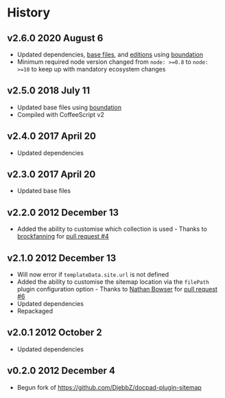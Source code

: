 # History

## v2.6.0 2020 August 6

-   Updated dependencies, [base files](https://github.com/bevry/base), and [editions](https://editions.bevry.me) using [boundation](https://github.com/bevry/boundation)
-   Minimum required node version changed from `node: >=0.8` to `node: >=10` to keep up with mandatory ecosystem changes

## v2.5.0 2018 July 11

-   Updated base files using [boundation](https://github.com/bevry/boundation)
-   Compiled with CoffeeScript v2

## v2.4.0 2017 April 20

-   Updated dependencies

## v2.3.0 2017 April 20

-   Updated base files

## v2.2.0 2012 December 13

-   Added the ability to customise which collection is used - Thanks to [brockfanning](https://github.com/brockfanning) for [pull request #4](https://github.com/docpad/docpad-plugin-sitemap/pull/4)

## v2.1.0 2012 December 13

-   Will now error if `templateData.site.url` is not defined
-   Added the ability to customise the sitemap location via the `filePath` plugin configuration option - Thanks to [Nathan Bowser](https://github.com/nathanbowser) for [pull request #6](https://github.com/docpad/docpad-plugin-sitemap/pull/6)
-   Updated dependencies
-   Repackaged

## v2.0.1 2012 October 2

-   Updated dependencies

## v0.2.0 2012 December 4

-   Begun fork of https://github.com/DjebbZ/docpad-plugin-sitemap
